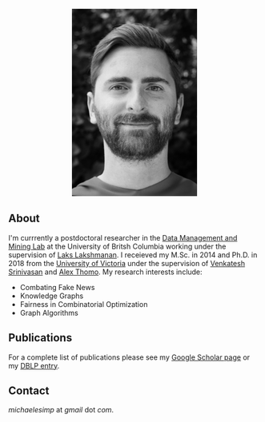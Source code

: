 <p align="center">
  <img src="/headshot.jpg" height="375" width="250" />
</p>

## About

I'm currrently a postdoctoral researcher in the [Data Management and Mining Lab](https://www.cs.ubc.ca/labs/db/home.php) at the University of Britsh Columbia working under the supervision of [Laks Lakshmanan](https://www.cs.ubc.ca/~laks/). I receieved my M.Sc. in 2014 and Ph.D. in 2018 from the [University of Victoria](https://www.uvic.ca/engineering/computerscience/index.php) under the supervision of [Venkatesh Srinivasan](http://webhome.cs.uvic.ca/~srinivas/) and [Alex Thomo](http://webhome.cs.uvic.ca/~thomo/). My research interests include:

- Combating Fake News
- Knowledge Graphs
- Fairness in Combinatorial Optimization
- Graph Algorithms

## Publications

For a complete list of publications please see my [Google Scholar page](https://scholar.google.com/citations?user=pHSQVeAAAAAJ&hl=en) or my [DBLP entry](https://dblp.org/pid/150/6218.html).

## Contact

*michaelesimp* at *gmail* dot *com*.
